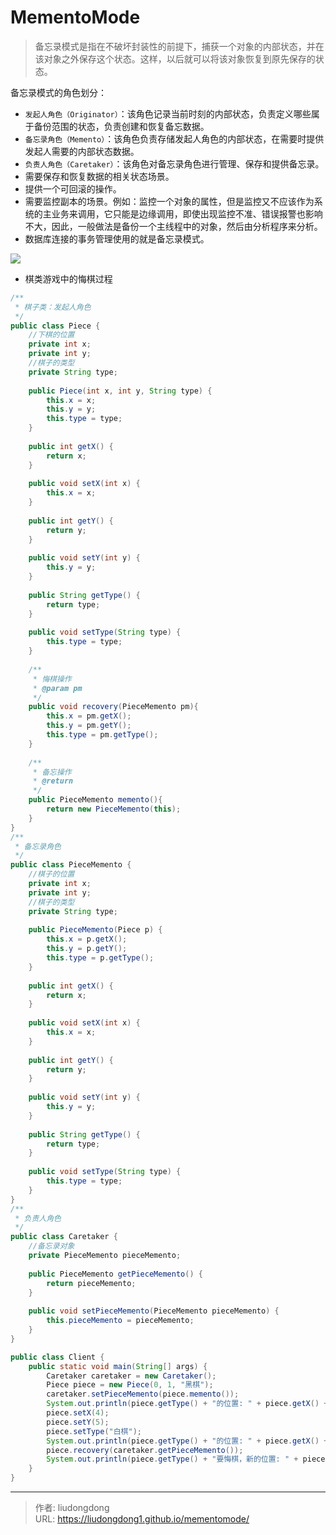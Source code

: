 # MementoMode


> 备忘录模式是指在不破坏封装性的前提下，捕获一个对象的内部状态，并在该对象之外保存这个状态。这样，以后就可以将该对象恢复到原先保存的状态。

   备忘录模式的角色划分：

- `发起人角色（Originator）`：该角色记录当前时刻的内部状态，负责定义哪些属于备份范围的状态，负责创建和恢复备忘数据。
- `备忘录角色（Memento）`：该角色负责存储发起人角色的内部状态，在需要时提供发起人需要的内部状态数据。
- `负责人角色（Caretaker）`：该角色对备忘录角色进行管理、保存和提供备忘录。
- 需要保存和恢复数据的相关状态场景。
- 提供一个可回滚的操作。
- 需要监控副本的场景。例如：监控一个对象的属性，但是监控又不应该作为系统的主业务来调用，它只能是边缘调用，即使出现监控不准、错误报警也影响不大，因此，一般做法是备份一个主线程中的对象，然后由分析程序来分析。
- 数据库连接的事务管理使用的就是备忘录模式。

![](https://lddpicture.oss-cn-beijing.aliyuncs.com/picture/image-20210306125655710.png)

- 棋类游戏中的悔棋过程

```java
/**
 * 棋子类：发起人角色
 */
public class Piece {
    //下棋的位置
    private int x;
    private int y;
    //棋子的类型
    private String type;
 
    public Piece(int x, int y, String type) {
        this.x = x;
        this.y = y;
        this.type = type;
    }
 
    public int getX() {
        return x;
    }
 
    public void setX(int x) {
        this.x = x;
    }
 
    public int getY() {
        return y;
    }
 
    public void setY(int y) {
        this.y = y;
    }
 
    public String getType() {
        return type;
    }
 
    public void setType(String type) {
        this.type = type;
    }
 
    /**
     * 悔棋操作
     * @param pm
     */
    public void recovery(PieceMemento pm){
        this.x = pm.getX();
        this.y = pm.getY();
        this.type = pm.getType();
    }
 
    /**
     * 备忘操作
     * @return
     */
    public PieceMemento memento(){
        return new PieceMemento(this);
    }
}
/**
 * 备忘录角色
 */
public class PieceMemento {
    //棋子的位置
    private int x;
    private int y;
    //棋子的类型
    private String type;
 
    public PieceMemento(Piece p) {
        this.x = p.getX();
        this.y = p.getY();
        this.type = p.getType();
    }
 
    public int getX() {
        return x;
    }
 
    public void setX(int x) {
        this.x = x;
    }
 
    public int getY() {
        return y;
    }
 
    public void setY(int y) {
        this.y = y;
    }
 
    public String getType() {
        return type;
    }
 
    public void setType(String type) {
        this.type = type;
    }
}
/**
 * 负责人角色
 */
public class Caretaker {
    //备忘录对象
    private PieceMemento pieceMemento;
 
    public PieceMemento getPieceMemento() {
        return pieceMemento;
    }
 
    public void setPieceMemento(PieceMemento pieceMemento) {
        this.pieceMemento = pieceMemento;
    }
}

public class Client {
    public static void main(String[] args) {
        Caretaker caretaker = new Caretaker();
        Piece piece = new Piece(0, 1, "黑棋");
        caretaker.setPieceMemento(piece.memento());
        System.out.println(piece.getType() + "的位置: " + piece.getX() + " : " +  piece.getY());
        piece.setX(4);
        piece.setY(5);
        piece.setType("白棋");
        System.out.println(piece.getType() + "的位置: " + piece.getX() + " : " +  piece.getY());
        piece.recovery(caretaker.getPieceMemento());
        System.out.println(piece.getType() + "要悔棋，新的位置: " + piece.getX() + " : " +  piece.getY());
    }
}
```



---

> 作者: liudongdong  
> URL: https://liudongdong1.github.io/mementomode/  

